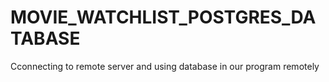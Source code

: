 # MOVIE_WATCHLIST_POSTGRES_DATABASE
Cconnecting to remote server and using database in our program remotely
